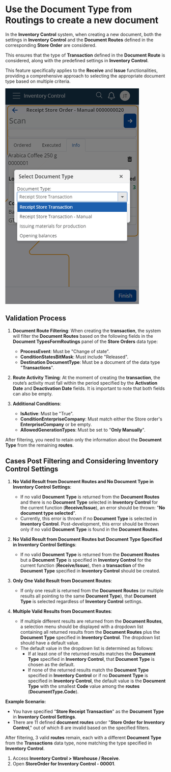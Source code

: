 # Use the Document Type from Routings to create a new document

In the **Inventory Control** system, when creating a new document, both the settings in **Inventory Control** and the **Document Routes** defined in the corresponding **Store Order** are considered. 

This ensures that the type of **Transaction** defined in the **Document Route** is considered, along with the predefined settings in **Inventory Control**. 

This feature specifically applies to the **Receive** and **Issue** functionalities, providing a comprehensive approach to selecting the appropriate document type based on multiple criteria.

![pictures](pictures/Document_Type_10_07.png)

## Validation Process

1. **Document Route Filtering**: When creating the **transaction**, the system will filter the **Document Routes** based on the following fields in the **Document TypesFormRoutings** panel of the **Store Orders** data type:
   - **ProcessEvent**: Must be "Change of state".
   - **ConditionStatesBitMask**: Must include "Released".
   - **Destination DocumentType**: Must be a document of the data type "**Transactions**".

2. **Route Activity Timing**: At the moment of creating the **transaction**, the route’s activity must fall within the period specified by the **Activation Date** and **Deactivation Date** fields. It is important to note that both fields can also be empty.

3. **Additional Conditions**:
   - **IsActive**: Must be "True".
   - **ConditionEnterpriseCompany**: Must match either the Store order's **EnterpriseCompany** or be empty.
   - **AllowedGenerationTypes**: Must be set to "**Only Manually**".

After filtering, you need to retain only the information about the **Document Type** from the remaining **routes**.

## Cases Post Filtering and Considering Inventory Control Settings

1. **No Valid Result from Document Routes and No Document Type in Inventory Control Settings**:
   - If no valid **Document Type** is returned from the **Document Routes** and there is no **Document Type** selected in **Inventory Control** for the current function (**Receive/Issue**), an error should be thrown: "**No document type selected**".
   - Currently, this error is thrown if no **Document Type** is selected in **Inventory Control**. Post-development, this error should be thrown only if no valid **Document Type** is found in the **Document Routes**.

2. **No Valid Result from Document Routes but Document Type Specified in Inventory Control Settings**:
   - If no valid **Document Type** is returned from the **Document Routes** but a **Document Type** is specified in **Inventory Control** for the current function (**Receive/Issue**), then a **transaction** of the **Document Type** specified in **Inventory Control** should be created.

3. **Only One Valid Result from Document Routes**:
   - If only one result is returned from the **Document Routes** (or multiple results all pointing to the same **Document Type**), that **Document Type** is selected regardless of **Inventory Control** settings.

4. **Multiple Valid Results from Document Routes**:
   - If multiple different results are returned from the **Document Routes**, a selection menu should be displayed with a dropdown list containing all returned results from the **Document Routes** plus the **Document Type** specified in **Inventory Control**. The dropdown list should have a default value.
   - The default value in the dropdown list is determined as follows:
     - If at least one of the returned results matches the **Document Type** specified in **Inventory Control**, that **Document Type** is chosen as the default.
     - If none of the returned results match the **Document Type** specified in **Inventory Control** or if no **Document Type** is specified in **Inventory Control**, the default value is the **Document Type** with the smallest **Code** value among the **routes** (**DocumentType.Code**).

**Example Scenario:**
- You have specified "**Store Receipt Transaction**" as the **Document Type** in **Inventory Control Settings**.
- There are 11 defined **document routes** under "**Store Order for Inventory Control**," out of which 8 are invalid based on the specified filters.

After filtering, 3 valid **routes** remain, each with a different **Document Type** from the **Transactions** data type, none matching the type specified in **Inventory Control**.

1. Access **Inventory Control > Warehouse / Receive**.
2. Open **StoreOrder for Inventory Control - 00001**.
